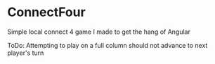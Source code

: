 # ConnectFour
Simple local connect 4 game I made to get the hang of Angular

ToDo:
  Attempting to play on a full column should not advance to next player's turn
